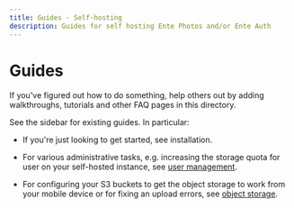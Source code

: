 ```yaml
---
title: Guides - Self-hosting
description: Guides for self hosting Ente Photos and/or Ente Auth
---
```


# Guides

If you've figured out how to do something, help others out by adding
walkthroughs, tutorials and other FAQ pages in this directory.

See the sidebar for existing guides. In particular:

- If you're just looking to get started, see installation.

- For various administrative tasks, e.g. increasing the storage quota for user
  on your self-hosted instance, see
  [user management](/self-hosting/administration/users).

- For configuring your S3 buckets to get the object storage to work from your
  mobile device or for fixing an upload errors, see
  [object storage](/self-hosting/administration/object-storage).
